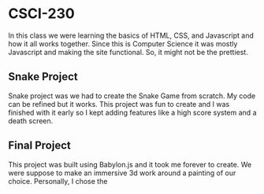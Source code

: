 # CSCI-230

In this class we were learning the basics of HTML, CSS, and Javascript and how it all works together.
Since this is Computer Science it was mostly Javascript and making the site functional.
So, it might not be the prettiest.

## Snake Project
Snake project was we had to create the Snake Game from scratch. My code can be refined but it works.
This project was fun to create and I was finished with it early so I kept adding features like a high score system and a death screen.


## Final Project
This project was built using Babylon.js and it took me forever to create.
We were suppose to make an immersive 3d work around a painting of our choice.
Personally, I chose the 

